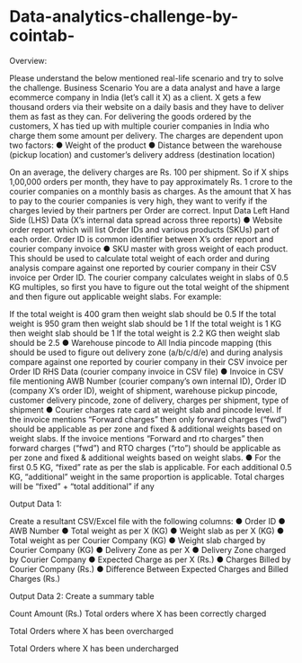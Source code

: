 # Data-analytics-challenge-by-cointab-
Overview:

Please understand the below mentioned real-life scenario and try to solve the challenge. Business Scenario You are a data analyst and have a large ecommerce company in India (let’s call it X) as a client. X gets a few thousand orders via their website on a daily basis and they have to deliver them as fast as they can. For delivering the goods ordered by the customers, X has tied up with multiple courier companies in India who charge them some amount per delivery. The charges are dependent upon two factors: ● Weight of the product ● Distance between the warehouse (pickup location) and customer’s delivery address (destination location)

On an average, the delivery charges are Rs. 100 per shipment. So if X ships 1,00,000 orders per month, they have to pay approximately Rs. 1 crore to the courier companies on a monthly basis as charges. As the amount that X has to pay to the courier companies is very high, they want to verify if the charges levied by their partners per Order are correct. Input Data Left Hand Side (LHS) Data (X’s internal data spread across three reports) ● Website order report which will list Order IDs and various products (SKUs) part of each order. Order ID is common identifier between X’s order report and courier company invoice ● SKU master with gross weight of each product. This should be used to calculate total weight of each order and during analysis compare against one reported by courier company in their CSV invoice per Order ID. The courier company calculates weight in slabs of 0.5 KG multiples, so first you have to figure out the total weight of the shipment and then figure out applicable weight slabs. For example:

If the total weight is 400 gram then weight slab should be 0.5
If the total weight is 950 gram then weight slab should be 1
If the total weight is 1 KG then weight slab should be 1
If the total weight is 2.2 KG then weight slab should be 2.5
● Warehouse pincode to All India pincode mapping (this should be used to figure out delivery zone (a/b/c/d/e) and during analysis compare against one reported by courier company in their CSV invoice per Order ID RHS Data (courier company invoice in CSV file) ● Invoice in CSV file mentioning AWB Number (courier company’s own internal ID), Order ID (company X’s order ID), weight of shipment, warehouse pickup pincode, customer delivery pincode, zone of delivery, charges per shipment, type of shipment ● Courier charges rate card at weight slab and pincode level. If the invoice mentions “Forward charges” then only forward charges (“fwd”) should be applicable as per zone and fixed & additional weights based on weight slabs. If the invoice mentions “Forward and rto charges” then forward charges (“fwd”) and RTO charges (“rto”) should be applicable as per zone and fixed & additional weights based on weight slabs. ● For the first 0.5 KG, “fixed” rate as per the slab is applicable. For each additional 0.5 KG, “additional” weight in the same proportion is applicable. Total charges will be “fixed” + “total additional” if any

Output Data 1:

Create a resultant CSV/Excel file with the following columns: ● Order ID ● AWB Number ● Total weight as per X (KG) ● Weight slab as per X (KG) ● Total weight as per Courier Company (KG) ● Weight slab charged by Courier Company (KG) ● Delivery Zone as per X ● Delivery Zone charged by Courier Company ● Expected Charge as per X (Rs.) ● Charges Billed by Courier Company (Rs.) ● Difference Between Expected Charges and Billed Charges (Rs.)

Output Data 2: Create a summary table

Count Amount (Rs.) Total orders where X has been correctly charged

Total Orders where X has been overcharged

Total Orders where X has been undercharged
